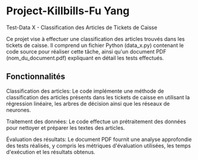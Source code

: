 # Project-Killbills-Fu Yang
Test-Data X - Classification des Articles de Tickets de Caisse

Ce projet vise à effectuer une classification des articles trouvés dans les tickets de caisse. Il comprend un fichier Python (data_x.py) contenant le code source pour réaliser cette tâche, ainsi qu'un document PDF (nom_du_document.pdf) expliquant en détail les tests effectués.

## Fonctionnalités

Classification des articles: Le code implémente une méthode de classification des articles présents dans les tickets de caisse en utilisant la régression linéaire, les arbres de décision ainsi que les réseaux de neurones. 

Traitement des données: Le code effectue un prétraitement des données pour nettoyer et préparer les textes des articles.

Évaluation des résultats: Le document PDF fournit une analyse approfondie des tests réalisés, y compris les métriques d'évaluation utilisées, les temps d'exécution et les résultats obtenus.
